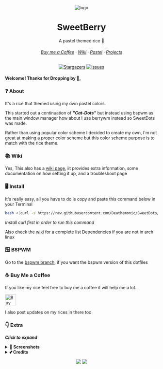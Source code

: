 
<div align="center">
    <img src="https://raw.githubusercontent.com/Deathemonic/SweetDots/berry/.github/assets/sweetberry-logo-small.png" alt="logo">
</div>

<h1 align="center">
    SweetBerry
</h1>

<p align="center">A pastel themed rice 🍚</p>

<h6 align="center">
  <a href="https://ko-fi.com/Deathemonic">Buy me a Coffee</a>
  ·
  <a href="https://github.com/Deathemonic/SweetDots/wiki">Wiki</a>
  ·
  <a href="https://github.com/Deathemonic/Pastel">Pastel</a>
  ·
  <a href="https://github.com/Deathemonic/SweetDots/projects">Projects</a>
</h6>

<p align="center">
	<a href="https://github.com/Deathemonic/SweetDots/stargazers">
		<img alt="Stargazers" src="https://img.shields.io/github/stars/deathemonic/SweetDots?style=for-the-badge&logo=starship&color=FFFBDE&logoColor=FFDEDE&labelColor=212529"></a>
	<a href="https://github.com/Deathemonic/SweetDots/issues">
		<img alt="Issues" src="https://img.shields.io/github/issues/deathemonic/cat-dots?style=for-the-badge&logo=gitbook&color=DEFBFF&logoColor=FFDEDE&labelColor=212529"></a>
</p>

#### Welcome! Thanks for Dropping by 🥰,

### ❓ About

It's a rice that themed using my own pastel colors.

This started out a continuation of ***"Cat-Dots"*** but instead using bspwm as the main window manager how about I use berrywm instead so SweetDots was made.

Rather than using popular color scheme I decided to create my own, I'm not great at making a proper color scheme but this color scheme purpose is to match with the rice theme.

### 📚 Wiki
Yes, This also has a [wiki page](https://github.com/Deathemonic/SweetDots/wiki), iit provides extra information, some documentation on how setting it up, and a troubleshoot page

### 🖥️ Install
It's really easy, all you have to do is copy and paste this command below in your Terminal
```sh
bash <(curl -s https://raw.githubusercontent.com/Deathemonic/SweetDots/berry/install)
```
_Install curl first in order to run this command_

Also check the [wiki](https://github.com/Deathemonic/SweetDots/wiki/Documentation) for a complete list Dependencies if you are not in arch linux

### 🪟 BSPWM
Go to the [bspwm branch](https://github.com/Deathemonic/SweetDots/tree/bspwm), if you want the bspwm version of this dotfiles

### ☕ Buy Me a Coffee
If you like my rice feel free to buy me a coffee it will help me a lot.

<a href='https://ko-fi.com/K3K8C2M9Y' target='_blank'><img height='36' style='border:0px;height:36px;' src='https://cdn.ko-fi.com/cdn/kofi1.png?v=3' border='0' alt='Buy Me a Coffee at ko-fi.com' /></a>

I also post updates on my rices in there too

### 👇 Extra
_**Click to expand**_
<details>
<summary><b>📸 Screenshots<b></summary>
	WIP
</details>

<details>
<summary><b>💕 Credits</b></summary>
	<img src="https://avatars.githubusercontent.com/u/26059688?v=4" width="50"/>

  [**adi1090x**](https://github.com/adi1090x) - For his configs and archcraft

  <img src="https://avatars.githubusercontent.com/u/44412790?v=4" width="50"/>

  [**PrayagS**](https://github.com/PrayagS) - For the spotify with scroll module

  <img src="https://avatars.githubusercontent.com/u/73063680?v=4" width="50"/>

  [**niraj998**](https://github.com/niraj998) - For the music scripts

  <img src="https://avatars.githubusercontent.com/u/93292023?v=4" width="50"/>

  [**rxyhn**](https://github.com/rxyhn) - For the EWW config and scripts

  <img src="https://avatars.githubusercontent.com/u/93489351?s=200&v=4" width="50"/>

  [**catppuccin**](https://github.com/catppuccin) - For the ports

  <img src="https://coolors.co/assets/img/favicon.png" width="50"/>

  [**coolors.co**](https://coolors.co/) - The tool that helps me make Pastel color scheme posible and the creator of coolors also [**Fabrizio Bianchi**](https://fabrizio.io/)
</details>

<p align="center">
	<a href="https://github.com/Deathemonic/SweetDots/blob/berry/LICENSE"><img src="https://img.shields.io/static/v1.svg?style=for-the-badge&label=License&message=MIT&logoColor=ffbebe&colorA=212529&colorB=e7deff"/></a>
	<img src="https://badges.pufler.dev/visits/deathemonic/SweetDots?style=for-the-badge&color=E4FFDE&logoColor=ffbebe&labelColor=212529"/>
</p>
